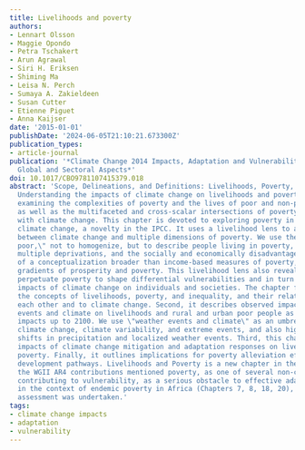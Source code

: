 ```yaml
---
title: Livelihoods and poverty
authors:
- Lennart Olsson
- Maggie Opondo
- Petra Tschakert
- Arun Agrawal
- Siri H. Eriksen
- Shiming Ma
- Leisa N. Perch
- Sumaya A. Zakieldeen
- Susan Cutter
- Etienne Piguet
- Anna Kaijser
date: '2015-01-01'
publishDate: '2024-06-05T21:10:21.673300Z'
publication_types:
- article-journal
publication: '*Climate Change 2014 Impacts, Adaptation and Vulnerability: Part A:
  Global and Sectoral Aspects*'
doi: 10.1017/CBO9781107415379.018
abstract: 'Scope, Delineations, and Definitions: Livelihoods, Poverty, and Inequality
  Understanding the impacts of climate change on livelihoods and poverty requires
  examining the complexities of poverty and the lives of poor and non-poor people,
  as well as the multifaceted and cross-scalar intersections of poverty and livelihoods
  with climate change. This chapter is devoted to exploring poverty in relation to
  climate change, a novelty in the IPCC. It uses a livelihood lens to assess the interactions
  between climate change and multiple dimensions of poverty. We use the term \"the
  poor,\" not to homogenize, but to describe people living in poverty, people facing
  multiple deprivations, and the socially and economically disadvantaged, as part
  of a conceptualization broader than income-based measures of poverty, acknowledging
  gradients of prosperity and poverty. This livelihood lens also reveals how inequalities
  perpetuate poverty to shape differential vulnerabilities and in turn the differentiated
  impacts of climate change on individuals and societies. The chapter first presents
  the concepts of livelihoods, poverty, and inequality, and their relationships to
  each other and to climate change. Second, it describes observed impacts of weather
  events and climate on livelihoods and rural and urban poor people as well as projected
  impacts up to 2100. We use \"weather events and climate\" as an umbrella term for
  climate change, climate variability, and extreme events, and also highlight subtle
  shifts in precipitation and localized weather events. Third, this chapter discusses
  impacts of climate change mitigation and adaptation responses on livelihoods and
  poverty. Finally, it outlines implications for poverty alleviation efforts and climate-resilient
  development pathways. Livelihoods and Poverty is a new chapter in the AR5. Although
  the WGII AR4 contributions mentioned poverty, as one of several non-climatic factors
  contributing to vulnerability, as a serious obstacle to effective adaptation, and
  in the context of endemic poverty in Africa (Chapters 7, 8, 18, 20), no systematic
  assessment was undertaken.'
tags:
- climate change impacts
- adaptation
- vulnerability
---
```

